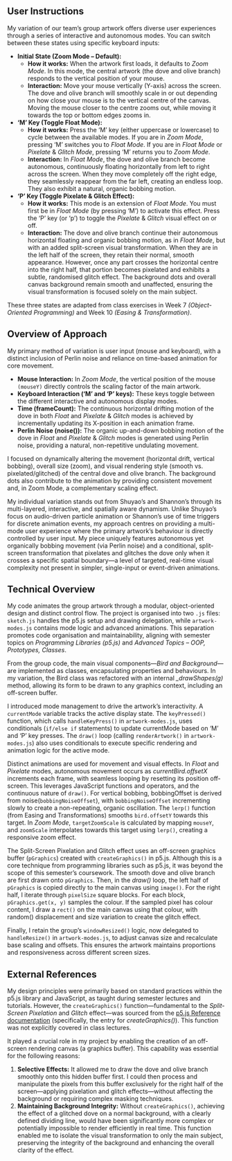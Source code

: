 ## User Instructions

My variation of our team’s group artwork offers diverse user experiences through a series of interactive and autonomous modes. You can switch between these states using specific keyboard inputs:

- **Initial State (Zoom Mode – Default):**
    - **How it works:** When the artwork first loads, it defaults to _Zoom Mode_. In this mode, the central artwork (the dove and olive branch) responds to the vertical position of your mouse. 
    - **Interaction:** Move your mouse vertically (Y-axis) across the screen. The dove and olive branch will smoothly scale in or out depending on how close your mouse is to the vertical centre of the canvas. Moving the mouse closer to the centre zooms out, while moving it towards the top or bottom edges zooms in.
- **‘M’ Key (Toggle Float Mode):** 
    - **How it works:** Press the ‘M’ key (either uppercase or lowercase) to cycle between the available modes. If you are in _Zoom Mode_, pressing ‘M’ switches you to _Float Mode_. If you are in _Float Mode_ or _Pixelate_ & _Glitch Mode_, pressing ‘M’ returns you to _Zoom Mode_. 
    - **Interaction:** In _Float Mode_, the dove and olive branch become autonomous, continuously floating horizontally from left to right across the screen. When they move completely off the right edge, they seamlessly reappear from the far left, creating an endless loop. They also exhibit a natural, organic bobbing motion.
- **‘P’ Key (Toggle Pixelate & Glitch Effect):** 
    - **How it works:** This mode is an extension of _Float Mode_. You must first be in _Float Mode_ (by pressing ‘M’) to activate this effect. Press the ‘P’ key (or ‘p’) to toggle the _Pixelate_ & _Glitch_ visual effect on or off. 
    - **Interaction:** The dove and olive branch continue their autonomous horizontal floating and organic bobbing motion, as in _Float Mode_, but with an added split-screen visual transformation. When they are in the left half of the screen, they retain their normal, smooth appearance. However, once any part crosses the horizontal centre into the right half, that portion becomes pixelated and exhibits a subtle, randomised glitch effect. The background dots and overall canvas background remain smooth and unaffected, ensuring the visual transformation is focused solely on the main subject.

These three states are adapted from class exercises in Week 7 _(Object-Oriented Programming)_ and Week 10 _(Easing & Transformation)_.

## Overview of Approach
My primary method of variation is user input (mouse and keyboard), with a distinct inclusion of Perlin noise and reliance on time-based animation for core movement.
- **Mouse Interaction:** In _Zoom Mode_, the vertical position of the mouse `(mouseY)` directly controls the scaling factor of the main artwork. 
- **Keyboard Interaction (‘M’ and ‘P’ keys):** These keys toggle between the different interactive and autonomous display modes. 
- **Time (frameCount):** The continuous horizontal drifting motion of the dove in both _Float_ and _Pixelate_ & _Glitch_ modes is achieved by incrementally updating its X-position in each animation frame. 
- **Perlin Noise (noise()):** The organic up-and-down bobbing motion of the dove in _Float_ and _Pixelate_ & _Glitch_ modes is generated using Perlin noise, providing a natural, non-repetitive undulating movement.

I focused on dynamically altering the movement (horizontal drift, vertical bobbing), overall size (zoom), and visual rendering style (smooth vs. pixelated/glitched) of the central dove and olive branch. The background dots also contribute to the animation by providing consistent movement and, in Zoom Mode, a complementary scaling effect.

My individual variation stands out from Shuyao’s and Shannon’s through its multi-layered, interactive, and spatially aware dynamism. Unlike Shuyao’s focus on audio-driven particle animation or Shannon’s use of time triggers for discrete animation events, my approach centres on providing a multi-mode user experience where the primary artwork’s behaviour is directly controlled by user input. My piece uniquely features autonomous yet organically bobbing movement (via Perlin noise) and a conditional, split-screen transformation that pixelates and glitches the dove only when it crosses a specific spatial boundary—a level of targeted, real-time visual complexity not present in simpler, single-input or event-driven animations.

## Technical Overview
My code animates the group artwork through a modular, object-oriented design and distinct control flow. The project is organised into two `.js` files: `sketch.js` handles the p5.js setup and drawing delegation, while `artwork-modes.js` contains mode logic and advanced animations. This separation promotes code organisation and maintainability, aligning with semester topics on _Programming Libraries (p5.js)_ and _Advanced Topics – OOP, Prototypes, Classes_.

From the group code, the main visual components—_Bird and Background_—are implemented as classes, encapsulating properties and behaviours. In my variation, the Bird class was refactored with an internal *_drawShapes(g)* method, allowing its form to be drawn to any graphics context, including an off-screen buffer.

I introduced mode management to drive the artwork’s interactivity. A `currentMode` variable tracks the active display state. The `keyPressed()` function, which calls `handleKeyPress()` in `artwork-modes.js`, uses conditionals (`if/else if` statements) to update currentMode based on ‘M’ and ‘P’ key presses. The `draw()` loop (calling `renderArtwork()` in `artwork-modes.js`) also uses conditionals to execute specific rendering and animation logic for the active mode.

Distinct animations are used for movement and visual effects. In *Float* and *Pixelate* modes, autonomous movement occurs as *currentBird.offsetX* increments each frame, with seamless looping by resetting its position off-screen. This leverages JavaScript functions and operators, and the continuous nature of `draw()`. For vertical bobbing, bobbingOffset is derived from noise(`bobbingNoiseOffset`), with `bobbingNoiseOffset` incrementing slowly to create a non-repeating, organic oscillation. The `lerp()` function (from Easing and Transformations) smooths `bird.offsetY` towards this target. In *Zoom Mode*, `targetZoomScale` is calculated by mapping `mouseY`, and `zoomScale` interpolates towards this target using `lerp()`, creating a responsive zoom effect.

The Split-Screen Pixelation and Glitch effect uses an off-screen graphics buffer (`pGraphics`) created with `createGraphics()` in p5.js. Although this is a core technique from programming libraries such as p5.js, it was beyond the scope of this semester’s coursework. The smooth dove and olive branch are first drawn onto `pGraphics`. Then, in the *draw()* loop, the left half of `pGraphics` is copied directly to the main canvas using `image()`. For the right half, I iterate through `pixelSize` square blocks. For each block, `pGraphics.get(x, y)` samples the colour. If the sampled pixel has colour content, I draw a `rect()` on the main canvas using that colour, with random() displacement and size variation to create the glitch effect.

Finally, I retain the group’s `windowResized()` logic, now delegated to `handleResize()` in `artwork-modes.js`, to adjust canvas size and recalculate base scaling and offsets. This ensures the artwork maintains proportions and responsiveness across different screen sizes.

## External References
My design principles were primarily based on standard practices within the p5.js library and JavaScript, as taught during semester lectures and tutorials. However, the `createGraphics()` function—fundamental to the *Split-Screen Pixelation* and *Glitch* effect—was sourced from the [p5.js Reference documentation](https://p5js.org/reference/p5/createGraphics/) (specifically, the entry for *createGraphics()*). This function was not explicitly covered in class lectures.

It played a crucial role in my project by enabling the creation of an off-screen rendering canvas (a graphics buffer). This capability was essential for the following reasons:
1.	**Selective Effects:**
It allowed me to draw the dove and olive branch smoothly onto this hidden buffer first. I could then process and manipulate the pixels from this buffer exclusively for the right half of the screen—applying pixelation and glitch effects—without affecting the background or requiring complex masking techniques.
2.	**Maintaining Background Integrity:**
Without `createGraphics()`, achieving the effect of a glitched dove on a normal background, with a clearly defined dividing line, would have been significantly more complex or potentially impossible to render efficiently in real time. This function enabled me to isolate the visual transformation to only the main subject, preserving the integrity of the background and enhancing the overall clarity of the effect.
